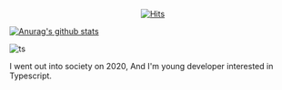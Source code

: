 <div align=center>
  
[![Hits](https://hits.seeyoufarm.com/api/count/incr/badge.svg?url=https%3A%2F%2Fgithub.com%2Fgjbae1212%2Fhit-counter)](https://hits.seeyoufarm.com)

</div>

[![Anurag's github stats](https://github-readme-stats.vercel.app/api?username=hyunnoh)](https://github.com/anuraghazra/github-readme-stats)

<!--
**HyunnoH/HyunnoH** is a ✨ _special_ ✨ repository because its `README.md` (this file) appears on your GitHub profile.

Here are some ideas to get you started:

- 🔭 I’m currently working on ...
- 🌱 I’m currently learning ...
- 👯 I’m looking to collaborate on ...
- 🤔 I’m looking for help with ...
- 💬 Ask me about ...
- 📫 How to reach me: ...
- 😄 Pronouns: ...
- ⚡ Fun fact: ...
-->

![ts](https://badgen.net/badge/-/TypeScript?icon=typescript&label&labelColor=blue&color=555555)

I went out into society on 2020, And I'm young developer interested in Typescript.
